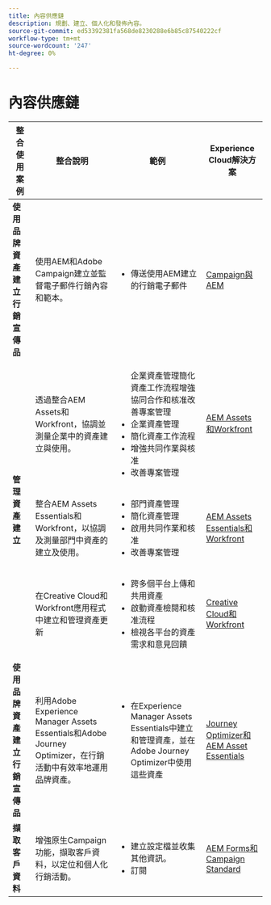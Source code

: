 ```yaml
---
title: 內容供應鏈
description: 規劃、建立、個人化和發佈內容。
source-git-commit: ed53392381fa568de8230288e6b85c87540222cf
workflow-type: tm+mt
source-wordcount: '247'
ht-degree: 0%

---
```



# 內容供應鏈


<table>
 <thead>
    <tr>
      <th>整合使用案例</th>
      <th>整合說明</th>
      <th>範例</th>
      <th>Experience Cloud解決方案</th>
    </tr>
  </thead>
<tr>
  <td><strong>使用品牌資產建立行銷宣傳品</strong><br/></td>
  <td>使用AEM和Adobe Campaign建立並監督電子郵件行銷內容和範本。</td>
  <td>
    <ul>
      <li>傳送使用AEM建立的行銷電子郵件</li>
    </ul>    
  </td>
  <td><a href="../integrations-between-applications/experience-manager/experience-manager-campaign.md">Campaign與AEM</a></td>
</tr>
<tr>
  <td rowspan="3"><strong>管理資產建立</strong><br/></td>
  <td>透過整合AEM Assets和Workfront，協調並測量企業中的資產建立與使用。</td>
  <td>
    <ul>
    企業資產管理簡化資產工作流程增強協同合作和核准改善專案管理
      <li>企業資產管理</li>
      <li>簡化資產工作流程</li>
      <li>增強共同作業與核准</li>
      <li>改善專案管理</li>
    </ul>    
  </td>
  <td><a href="../integrations-between-applications/experience-manager/experience-manager-workfront.md">AEM Assets和Workfront</a></td>
</tr>
<tr>
  <td>整合AEM Assets Essentials和Workfront，以協調及測量部門中資產的建立及使用。</td>
  <td>
    <ul>
      <li>部門資產管理</li>
      <li>簡化資產管理</li>
      <li>啟用共同作業和核准</li>
      <li>改善專案管理</li>
    </ul>    
  </td>
  <td><a href="../integrations-between-applications/experience-manager/experience-manager-workfront.md">AEM Assets Essentials和Workfront</a></td>
</tr>
<tr>
  <td>在Creative Cloud和Workfront應用程式中建立和管理資產更新</td>
  <td>
    <ul>
      <li>跨多個平台上傳和共用資產</li>
      <li>啟動資產檢閱和核准流程</li>
      <li>檢視各平台的資產需求和意見回饋</li>
    </ul>    
  </td>
  <td><a href="/help/integrations/integrations-between-applications/workfront/workfront-creative-cloud.md">Creative Cloud和Workfront</a></td>
</tr>
<tr>
  <td><strong>使用品牌資產建立行銷宣傳品</strong><br/></td>
  <td>利用Adobe Experience Manager Assets Essentials和Adobe Journey Optimizer，在行銷活動中有效率地運用品牌資產。
  </td>
  <td>
    <ul>
      <li>在Experience Manager Assets Essentials中建立和管理資產，並在Adobe Journey Optimizer中使用這些資產</li>
    </ul>
  </td>
  <td><a href="../integrations-between-applications/journey-optimizer/journey-optimizer-experience-manager.md">Journey Optimizer和AEM Asset Essentials</a></td>
</tr>
<tr>
  <td><strong>擷取客戶資料</strong><br/></td>
  <td>增強原生Campaign功能，擷取客戶資料，以定位和個人化行銷活動。
  </td>
  <td>
    <ul>
      <li>建立設定檔並收集其他資訊。 </li>
      <li>訂閱</li>
    </ul>
  </td>
  <td><a href="../integrations-between-applications/experience-manager/experience-manager-campaign.md">AEM Forms和Campaign Standard</a></td>
</tr>
</table>
